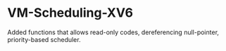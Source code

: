 # VM-Scheduling-XV6

Added functions that allows read-only codes, dereferencing null-pointer, priority-based scheduler. 
